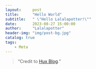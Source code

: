 ```yaml
---
layout:     post
title:      "Hello World"
subtitle:   " \"Hello Lalalapotter!\""
date:       2023-08-27 15:00:00
author:     "Lalalapotter"
header-img: "img/post-bg.jpg"
catalog: true
tags:
    - Meta
---
```


> “Credit to [Hux Blog](https://github.com/Huxpro/huxpro.github.io).”
